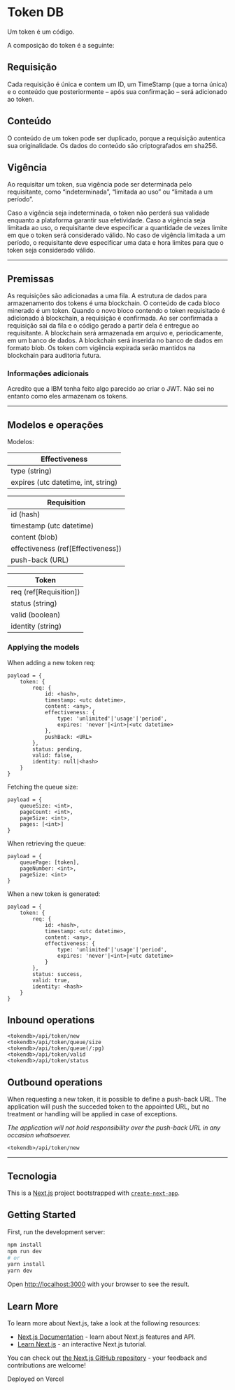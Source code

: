 # Token DB

Um token é um código.

A composição do token é a seguinte:

## Requisição

Cada requisição é única e contem um ID, um TimeStamp (que a torna única) e o conteúdo que posteriormente – após sua confirmação – será adicionado ao token.

## Conteúdo

O conteúdo de um token pode ser duplicado, porque a requisição autentica sua originalidade. Os dados do conteúdo são criptografados em sha256.

## Vigência

Ao requisitar um token, sua vigência pode ser determinada pelo requisitante, como “indeterminada”, “limitada ao uso” ou “limitada a um período”.

Caso a vigência seja indeterminada, o token não perderá sua validade enquanto a plataforma garantir sua efetividade. Caso a vigência seja limitada ao uso, o requisitante deve especificar a quantidade de vezes limite em que o token será considerado válido. No caso de vigência limitada a um período, o requisitante deve especificar uma data e hora limites para que o token seja considerado válido.

---

## Premissas

As requisições são adicionadas a uma fila.
A estrutura de dados para armazenamento dos tokens é uma blockchain.
O conteúdo de cada bloco minerado é um token.
Quando o novo bloco contendo o token requisitado é adicionado à blockchain, a requisição é confirmada.
Ao ser confirmada a requisição sai da fila e o código gerado a partir dela é entregue ao requisitante.
A blockchain será armazenada em arquivo e, periodicamente, em um banco de dados.
A blockchain será inserida no banco de dados em formato blob.
Os token com vigência expirada serão mantidos na blockchain para auditoria futura.

### Informações adicionais

Acredito que a IBM tenha feito algo parecido ao criar o JWT. Não sei no entanto como eles armazenam os tokens.

---

## Modelos e operações

Modelos:

| Effectiveness                       |
| ----------------------------------- |
| type (string)                       |
| expires (utc datetime, int, string) |

| Requisition                        |
| ---------------------------------- |
| id (hash)                          |
| timestamp (utc datetime)           |
| content (blob)                     |
| effectiveness (ref[Effectiveness]) |
| push-back (URL)                    |

| Token                  |
| ---------------------- |
| req (ref[Requisition]) |
| status (string)        |
| valid (boolean)        |
| identity (string)      |

### Applying the models

When adding a new token req:

```code
payload = {
    token: {
        req: {
            id: <hash>,
            timestamp: <utc datetime>,
            content: <any>,
            effectiveness: {
                type: 'unlimited'|'usage'|'period',
                expires: 'never'|<int>|<utc datetime>
            },
            pushBack: <URL>
        },
        status: pending,
        valid: false,
        identity: null|<hash>
    }
}
```

Fetching the queue size:

```code
payload = {
    queueSize: <int>,
    pageCount: <int>,
    pageSize: <int>,
    pages: [<int>]
}
```

When retrieving the queue:

```code
payload = {
    queuePage: [token],
    pageNumber: <int>,
    pageSize: <int>
}
```

When a new token is generated:

```code
payload = {
    token: {
        req: {
            id: <hash>,
            timestamp: <utc datetime>,
            content: <any>,
            effectiveness: {
                type: 'unlimited'|'usage'|'period',
                expires: 'never'|<int>|<utc datetime>
            }
        },
        status: success,
        valid: true,
        identity: <hash>
    }
}
```

## Inbound operations

```code
<tokendb>/api/token/new
<tokendb>/api/token/queue/size
<tokendb>/api/token/queue(/:pg)
<tokendb>/api/token/valid
<tokendb>/api/token/status
```

## Outbound operations

When requesting a new token, it is possible to define a push-back URL.
The application will push the succeded token to the appointed URL, but no treatment or handling will be applied in case of exceptions.

*The application will not hold responsibility over the push-back URL in any occasion whatsoever.*

```code
<tokendb>/api/token/new
```

---

## Tecnologia

This is a [Next.js](https://nextjs.org/) project bootstrapped with [`create-next-app`](https://github.com/vercel/next.js/tree/canary/packages/create-next-app).

## Getting Started

First, run the development server:

```bash
npm install
npm run dev
# or
yarn install
yarn dev
```

Open [http://localhost:3000](http://localhost:3000) with your browser to see the result.

## Learn More

To learn more about Next.js, take a look at the following resources:

- [Next.js Documentation](https://nextjs.org/docs) - learn about Next.js features and API.
- [Learn Next.js](https://nextjs.org/learn) - an interactive Next.js tutorial.

You can check out [the Next.js GitHub repository](https://github.com/vercel/next.js/) - your feedback and contributions are welcome!

Deployed on Vercel
